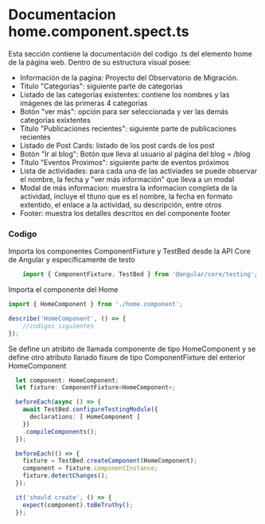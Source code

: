 # Documentacion home.component.spect.ts

Esta sección contiene la documentación del codigo .ts del elemento home de la página web. Dentro de su estructura visual posee: 

* Información de la pagina: Proyecto del Observatorio de Migración.
*  Titulo "Categorias": siguiente parte de categorias
*  Listado de las categorías existentes: contiene los nombres y las imágenes de las primeras 4 categorias 
*  Botón "ver más": opción para ser seleccionada y ver las demás categorias exixtentes   
* Titulo "Publicaciones recientes": siguiente parte de publicaciones recientes
* Listado de Post Cards: listado de los post cards de los post
* Botón "Ir al blog": Botón que lleva al usuario al página del blog = /blog
* Titulo "Eventos Proximos": siguiente parte de eventos próximos
* Lista de actividades: para cada una de las activiades se puede observar el nombre, la fecha y "ver más información" que lleva a un modal
* Modal de más informacion: muestra la informacion completa de la actividad, incluye el tituno que es el nombre, la fecha en formato extentido, el enlace a la actividad, su descripción, entre otros
* Footer: muestra los detalles descritos en del componente footer

### Codigo
Importa los componentes ComponentFixture y TestBed desde la API Core de Angular y específicamente de testo
``` ts
    import { ComponentFixture, TestBed } from '@angular/core/testing';
``` 

Importa el componente del Home
``` ts
import { HomeComponent } from './home.component';
``` 

``` ts
describe('HomeComponent', () => {
    //codigos siguientes
});
``` 

Se define un atribito de llamada componente de tipo HomeComponent y se define otro atributo llanado fixure de tipo ComponentFixture del enterior HomeComponent
``` ts
  let component: HomeComponent;
  let fixture: ComponentFixture<HomeComponent>;
``` 

``` ts
  beforeEach(async () => {
    await TestBed.configureTestingModule({
      declarations: [ HomeComponent ]
    })
    .compileComponents();
  });
``` 

``` ts
  beforeEach(() => {
    fixture = TestBed.createComponent(HomeComponent);
    component = fixture.componentInstance;
    fixture.detectChanges();
  });
``` 

``` ts
  it('should create', () => {
    expect(component).toBeTruthy();
  });
``` 
